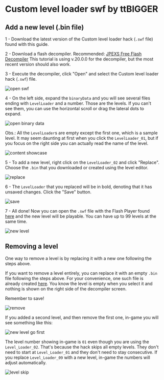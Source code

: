 # Custom level loader swf by ttBIGGER

## Add a new level (.bin file)

1 - Download the latest version of the Custom level loader hack (`.swf` file) found with this guide.

2 - Download a flash decompiler.
Recommended: [JPEXS Free Flash Decompiler](https://github.com/jindrapetrik/jpexs-decompiler)
This tutorial is using v.20.0.0 for the decompiler, but the most recent version should also work.

3 - Execute the decompiler, click "Open" and select the Custom level loader hack (`.swf`) file.

![open swf](resources/guide/01%20open%20swf.png)

4 - On the left side, expand the `binaryData` and you will see several files ending with `LevelLoader` and a number. Those are the levels. If you can't see them, you can use the horizontal scroll or drag the lateral dots to expand.

![open binary data](resources/guide/02%20open%20binary%20data.png)

Obs.: All the `LevelLoader`s are empty except the first one, which is a sample level. It may seem daunting at first when you click the `LevelLoader_01`, but if you focus on the right side you can actually read the name of the level.

![content showcase](resources/guide/03%20content%20showcase.png)

5 - To add a new level, right click on the `LevelLoader_02` and click "Replace". Choose the `.bin` that you downloaded or created using the level editor.

![replace](resources/guide/04%20replace%2002.png)

6 - The `LevelLoader` that you replaced will be in bold, denoting that it has unsaved changes. Click the "Save" button.

![save](resources/guide/05%20save.png)

7 - All done! Now you can open the `.swf` file with the Flash Player found [here](resources/) and the new level will be playable. You can have up to 99 levels at the same time.

![new level](resources/guide/06%20new%20level.png)

## Removing a level

One way to remove a level is by replacing it with a new one following the steps above.

If you want to remove a level entirely, you can replace it with an empty `.bin` file following the steps above. For your convenience, one such file is already created [here](resources/).
You know the level is empty when you select it and nothing is shown on the right side of the decompiler screen.

Remember to save!

![remove](resources/guide/07%20remove.png)

If you added a second level, and then remove the first one, in-game you will see something like this:

![new level go first](resources/guide/08%20new%20level%20go%20first.png)

The level number showing in-game is `01` even though you are using the `Level_Loader_02`. That's because the hack skips all empty levels. They don't need to start at `Level_Loader_01` and they don't need to stay consecutive. If you replace `Level_Loader_09` with a new level, in-game the numbers will adjust automatically.

![level skip](resources/guide/09%20level%20skip.png)
